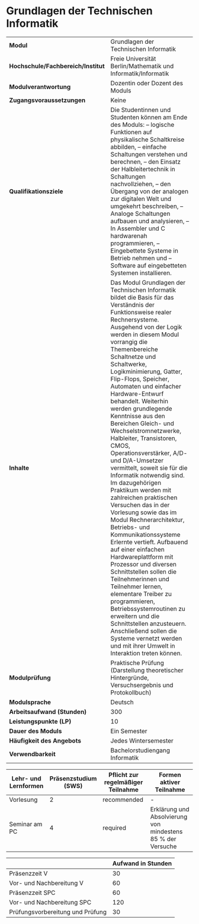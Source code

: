 # Grundlagen der Technischen Informatik
|                                    |   |
|------------------------------------|---|
|**Modul**                           | Grundlagen der Technischen Informatik |
|**Hochschule/Fachbereich/Institut** | Freie Universität Berlin/Mathematik und Informatik/Informatik |
|**Modulverantwortung**              | Dozentin oder Dozent des Moduls |
|**Zugangsvoraussetzungen**          | Keine |
|**Qualifikationsziele**             | Die Studentinnen und Studenten können am Ende des Moduls: – logische Funktionen auf physikalische Schaltkreise abbilden, – einfache Schaltungen verstehen und berechnen, – den Einsatz der Halbleitertechnik in Schaltungen nachvollziehen, – den Übergang von der analogen zur digitalen Welt und umgekehrt beschreiben, – Analoge Schaltungen aufbauen und analysieren, – In Assembler und C hardwarenah programmieren, – Eingebettete Systeme in Betrieb nehmen und – Software auf eingebetteten Systemen installieren. |
|**Inhalte**                         | Das Modul Grundlagen der Technischen Informatik bildet die Basis für das Verständnis der Funktionsweise realer Rechnersysteme. Ausgehend von der Logik werden in diesem Modul vorrangig die Themenbereiche Schaltnetze und Schaltwerke, Logikminimierung, Gatter, Flip-Flops, Speicher, Automaten und einfacher Hardware-Entwurf behandelt. Weiterhin werden grundlegende Kenntnisse aus den Bereichen Gleich- und Wechselstromnetzwerke, Halbleiter, Transistoren, CMOS, Operationsverstärker, A/D- und D/A-Umsetzer vermittelt, soweit sie für die Informatik notwendig sind. Im dazugehörigen Praktikum werden mit zahlreichen praktischen Versuchen das in der Vorlesung sowie das im Modul Rechnerarchitektur, Betriebs- und Kommunikationssysteme Erlernte vertieft. Aufbauend auf einer einfachen Hardwareplattform mit Prozessor und diversen Schnittstellen sollen die Teilnehmerinnen und Teilnehmer lernen, elementare Treiber zu programmieren, Betriebssystemroutinen zu erweitern und die Schnittstellen anzusteuern. Anschließend sollen die Systeme vernetzt werden und mit ihrer Umwelt in Interaktion treten können. |
|**Modulprüfung**                    | Praktische Prüfung (Darstellung theoretischer Hintergründe, Versuchsergebnis und Protokollbuch) |
|**Modulsprache**                    | Deutsch |
|**Arbeitsaufwand (Stunden)**        | 300 |
|**Leistungspunkte (LP)**            | 10 |
|**Dauer des Moduls**                | Ein Semester |
|**Häufigkeit des Angebots**         | Jedes Wintersemester |
|**Verwendbarkeit**                  | Bachelorstudiengang Informatik |

| Lehr- und Lernformen | Präsenzstudium <br> (SWS) | Pflicht zur regelmäßiger Teilnahme | Formen aktiver Teilnahme |
| ---------------------|---------------------------|------------------------------------|------------------------- |
| Vorlesung            | 2                         | recommended                        | -                        |
| Seminar am PC        | 4                         | required                           | Erklärung und Absolvierung von mindestens 85 % der Versuche |

|   | Aufwand in Stunden |
| - |--------------------|
| Präsenzzeit V                            | 30    |
| Vor- und Nachbereitung V                 | 60    |
| Präsenzzeit SPC                          | 60    |
| Vor- und Nachbereitung SPC               | 120   |
| Prüfungsvorbereitung und Prüfung         | 30    |
